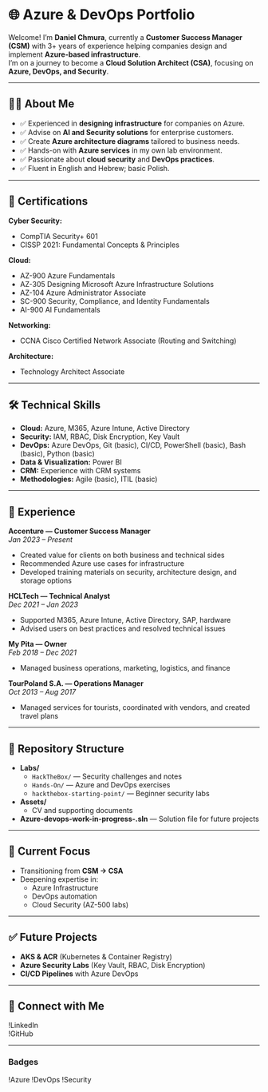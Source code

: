 # 🌐 Azure & DevOps Portfolio

Welcome! I’m **Daniel Chmura**, currently a **Customer Success Manager (CSM)** with 3+ years of experience helping companies design and implement **Azure-based infrastructure**.  
I’m on a journey to become a **Cloud Solution Architect (CSA)**, focusing on **Azure, DevOps, and Security**.

---

## 🧑‍💻 About Me
- ✅ Experienced in **designing infrastructure** for companies on Azure.
- ✅ Advise on **AI and Security solutions** for enterprise customers.
- ✅ Create **Azure architecture diagrams** tailored to business needs.
- ✅ Hands-on with **Azure services** in my own lab environment.
- ✅ Passionate about **cloud security** and **DevOps practices**.
- ✅ Fluent in English and Hebrew; basic Polish.

---

## 🏅 Certifications

**Cyber Security:**
- CompTIA Security+ 601
- CISSP 2021: Fundamental Concepts & Principles

**Cloud:**
- AZ-900 Azure Fundamentals
- AZ-305 Designing Microsoft Azure Infrastructure Solutions
- AZ-104 Azure Administrator Associate
- SC-900 Security, Compliance, and Identity Fundamentals
- AI-900 AI Fundamentals

**Networking:**
- CCNA Cisco Certified Network Associate (Routing and Switching)

**Architecture:**
- Technology Architect Associate

---

## 🛠 Technical Skills

- **Cloud:** Azure, M365, Azure Intune, Active Directory
- **Security:** IAM, RBAC, Disk Encryption, Key Vault
- **DevOps:** Azure DevOps, Git (basic), CI/CD, PowerShell (basic), Bash (basic), Python (basic)
- **Data & Visualization:** Power BI
- **CRM:** Experience with CRM systems
- **Methodologies:** Agile (basic), ITIL (basic)

---

## 💼 Experience

**Accenture — Customer Success Manager**  
*Jan 2023 – Present*  
- Created value for clients on both business and technical sides
- Recommended Azure use cases for infrastructure
- Developed training materials on security, architecture design, and storage options

**HCLTech — Technical Analyst**  
*Dec 2021 – Jan 2023*  
- Supported M365, Azure Intune, Active Directory, SAP, hardware
- Advised users on best practices and resolved technical issues

**My Pita — Owner**  
*Feb 2018 – Dec 2021*  
- Managed business operations, marketing, logistics, and finance

**TourPoland S.A. — Operations Manager**  
*Oct 2013 – Aug 2017*  
- Managed services for tourists, coordinated with vendors, and created travel plans

---

## 📂 Repository Structure

- **Labs/**
  - `HackTheBox/` — Security challenges and notes
  - `Hands-On/` — Azure and DevOps exercises
  - `hackthebox-starting-point/` — Beginner security labs
- **Assets/**
  - CV and supporting documents
- **Azure-devops-work-in-progress-.sln** — Solution file for future projects

---

## 🚀 Current Focus

- Transitioning from **CSM → CSA**
- Deepening expertise in:
  - Azure Infrastructure
  - DevOps automation
  - Cloud Security (AZ-500 labs)

---

## ✅ Future Projects

- **AKS & ACR** (Kubernetes & Container Registry)
- **Azure Security Labs** (Key Vault, RBAC, Disk Encryption)
- **CI/CD Pipelines** with Azure DevOps

---

## 🔗 Connect with Me

!LinkedIn  
!GitHub

---

### Badges

!Azure
!DevOps
!Security
